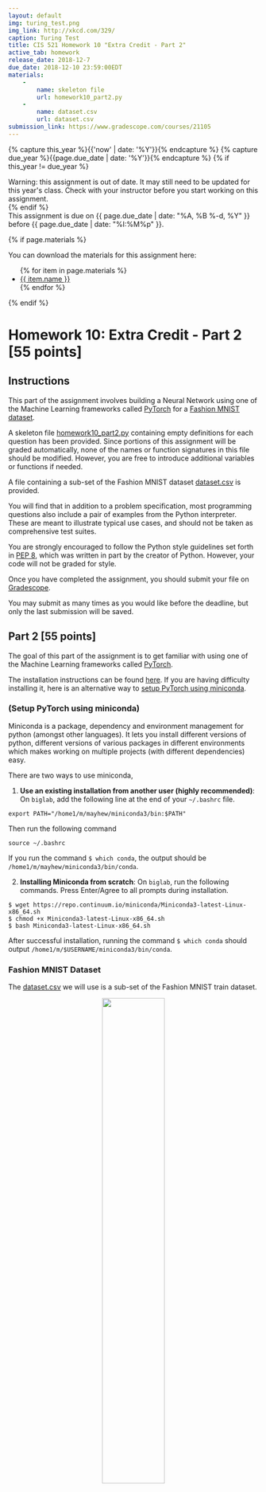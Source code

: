 ```yaml
---
layout: default
img: turing_test.png
img_link: http://xkcd.com/329/
caption: Turing Test
title: CIS 521 Homework 10 "Extra Credit - Part 2"
active_tab: homework
release_date: 2018-12-7
due_date: 2018-12-10 23:59:00EDT
materials:
    - 
        name: skeleton file
        url: homework10_part2.py 
    - 
        name: dataset.csv
        url: dataset.csv 
submission_link: https://www.gradescope.com/courses/21105
---
```


<!-- Check whether the assignment is up to date -->
{% capture this_year %}{{'now' | date: '%Y'}}{% endcapture %}
{% capture due_year %}{{page.due_date | date: '%Y'}}{% endcapture %}
{% if this_year != due_year %} 
<div class="alert alert-danger">
Warning: this assignment is out of date.  It may still need to be updated for this year's class.  Check with your instructor before you start working on this assignment.
</div>
{% endif %}
<!-- End of check whether the assignment is up to date -->


<div class="alert alert-info">
This assignment is due on {{ page.due_date | date: "%A, %B %-d, %Y" }} before {{ page.due_date | date: "%I:%M%p" }}. 
</div>

{% if page.materials %}
<div class="alert alert-info">
You can download the materials for this assignment here:
<ul>
{% for item in page.materials %}
<li><a href="{{item.url}}">{{ item.name }}</a></li>
{% endfor %}
</ul>
</div>
{% endif %}



Homework 10: Extra Credit - Part 2 [55 points]
=============================================================

## <a name="instructions"></a> Instructions


This part of the assignment involves building a Neural Network using one of the Machine Learning frameworks called [PyTorch](https://pytorch.org) for a [Fashion MNIST dataset](https://github.com/zalandoresearch/fashion-mnist).

A skeleton file [homework10_part2.py](homework10_part2.py) containing empty definitions for each question has been provided. Since portions of this assignment will be graded automatically, none of the names or function signatures in this file should be modified. However, you are free to introduce additional variables or functions if needed.

A file containing a sub-set of the Fashion MNIST dataset [dataset.csv](dataset.csv) is provided. 

You will find that in addition to a problem specification, most programming questions also include a pair of examples from the Python interpreter. These are meant to illustrate typical use cases, and should not be taken as comprehensive test suites.

You are strongly encouraged to follow the Python style guidelines set forth in [PEP 8](http://www.python.org/dev/peps/pep-0008/), which was written in part by the creator of Python. However, your code will not be graded for style.

Once you have completed the assignment, you should submit your file on [Gradescope]({{page.submission_link}}).

You may submit as many times as you would like before the deadline, but only the last submission will be saved. 



## <a name="part_2"></a> Part 2 [55 points]

The goal of this part of the assignment is to get familiar with using one of the Machine Learning frameworks called [PyTorch](https://pytorch.org). 

The installation instructions can be found [here](https://pytorch.org/get-started/locally/). If you are having difficulty installing it, here is an alternative way to [setup PyTorch using miniconda](#setup).


### <a name="setup"></a>  (Setup PyTorch using miniconda)
Miniconda is a package, dependency and environment management for python (amongst other languages). It lets you install different versions of python, different versions of various packages in different environments which makes working on multiple projects (with different dependencies) easy.

There are two ways to use miniconda,

1. **Use an existing installation from another user (highly recommended)**: On ```biglab```, add the following line at the end of your ```~/.bashrc``` file.
```
export PATH="/home1/m/mayhew/miniconda3/bin:$PATH"
```
Then run the following command
```
source ~/.bashrc
```
If you run the command ```$ which conda```, the output should be ```/home1/m/mayhew/miniconda3/bin/conda```.

2. **Installing Miniconda from scratch**: On ```biglab```, run the following commands. Press Enter/Agree to all prompts during installation.
```
$ wget https://repo.continuum.io/miniconda/Miniconda3-latest-Linux-x86_64.sh
$ chmod +x Miniconda3-latest-Linux-x86_64.sh
$ bash Miniconda3-latest-Linux-x86_64.sh
```
After successful installation, running the command ```$ which conda``` should output ```/home1/m/$USERNAME/miniconda3/bin/conda```.


### Fashion MNIST Dataset

The [dataset.csv](dataset.csv) we will use is a sub-set of the Fashion MNIST train dataset. 

<p align="center">
<img src="images/fashion-mnist-sprite.png" class="img-responsive" width="50%" height="50%"/>
</p>

<p align="center">
<img src="images/embedding.gif" class="img-responsive" width="50%" height="50%"/>
</p>

The dataset contains 20000 28x28 greyscale images, where each image has a label from one of 10 classes:

| Label | Description |
| --- | --- |
| 0 | T-shirt/top |
| 1 | Trouser |
| 2 | Pullover |
| 3 | Dress |
| 4 | Coat |
| 5 | Sandal |
| 6 | Shirt |
| 7 | Sneaker |
| 8 | Bag |
| 9 | Ankle boot |


### Part 2.1 [5 points]

The [dataset.csv](dataset.csv) is a comma-separated csv file with a header 'label, pixel1, pixel2, ..., pixel 784'. 
The first column 'label' is a label from 0 to 9 inclusively, and the rest of the columns 'pixel1' ... 'pixel784' are 784 pixels of an image for a corresponding label.  

Your task is to fill in `load_data(file_path, reshape_images)`, where `file_path` is a string representing the path to a dataset and `reshape_images` is a boolean flag that indicates whether an image needs to be represented as one dimensional array of 784 pixels or reshaped to (1, 28, 28) array pixels.  This function returns 2 numpy arrays, where the first array corresponds to images and the second to labels. 
 
Since there are 20000 images and labels in `dataset.csv`, you should expect something as follows when the function is called with `reshape_images` set to `False`:

```python
>>> X, Y = load_data('dataset.csv', False)
>>> print(X.shape)
(20000, 784)
>>> print(Y.shape)
(20000,)
```

And something as follows when the function is called with `reshape_images` set to `True`:
```python
>>> X, Y = load_data('dataset.csv', True)
>>> print(X.shape)
(20000, 1, 28, 28)
>>> print(Y.shape)
(20000,)
```

Here is a way to visualise the first image of our data: 

```python
>>> import matplotlib.pyplot as plt
>>> class_names = ['T-Shirt', 'Trouser', 'Pullover', 'Dress', 'Coat', 'Sandal', 'Shirt', 'Sneaker', 'Bag', 'Ankle Boot']
>>> X, Y = load_data('dataset.csv', False)
>>> plt.imshow(X[0].reshape(28, 28), cmap='gray')
>>> plt.title(class_names[Y[0]])
>>> plt.show()
```
<p align="center">
<img src="images/first_image.png" class="img-responsive" width="50%" height="50%"/>
</p>


##### Data Loading and Processing in PyTorch

The `load_data(file_path, reshape_images)` function gets called in the `FashionMNISTDataset` class, which is given in the skeleton file. The `FashionMNISTDataset` class is a custom dataset that inherits [`torch.utils.data.Dataset`](https://pytorch.org/docs/stable/_modules/torch/utils/data/dataset.html#Dataset), which is an abstract class representing a dataset in PyTorch. We filled in the required `__len__` and `__getitem__` functions to return the size of the dataset and to add support the indexing of the dataset. 

```python
from torch.utils.data import Dataset
class FashionMNISTDataset(Dataset):
    def __init__(self, file_path, reshape_images):
        self.X, self.Y = load_data(file_path, reshape_images)

    def __len__(self):
        return len(self.X)

    def __getitem__(self, index):
        return self.X[index], self.Y[index]
```

Similarly to the previous snippets of code:

```python
>>> dataset= FashionMNISTDataset('dataset.csv', False)
>>> print(dataset.X.shape)
(20000, 784)
>>> print(dataset.Y.shape)
(20000,)
>>> dataset= FashionMNISTDataset('dataset.csv', True)
>>> print(dataset.X.shape)
(20000, 1, 28, 28)
>>> print(dataset.Y.shape)
(20000,)
```

This `FashionMNISTDataset` class can be used by [`torch.utils.data.DataLoader`](https://pytorch.org/docs/stable/_modules/torch/utils/data/dataloader.html#DataLoader), which is a dataset iterator and that provides ways to batch the data, shuffle the data, or load the data in parallel. Here is a snippet of code that uses `torch.utils.data.DataLoader` with  `batch_size` set to 10: 
```python
>>> dataset = FashionMNISTDataset('dataset.csv', False)
>>> data_loader = torch.utils.data.DataLoader(dataset=dataset, batch_size=10, shuffle=False)
>>> print(len(data_loader))
2000
>>> images, labels = list(data_loader)[0]
>>> print(type(images))
<class torch.LongTensor>
>>> print(images)
<class torch.LongTensor>

    0     0     0  ...     25     9     0
    0     0     0  ...      0     0     0
    0     0     0  ...      0     0     0
       ...         ...           ...       
    0     0     0  ...      0     0     0
    0     0     0  ...      0     0     0
    0     0     1  ...      0     0     0
[torch.LongTensor of size 10x784]
>>> print(type(labels))
<class torch.LongTensor>
>>> print(labels)

 5
 0
 1
 4
 7
 6
 2
 1
 9
 0
[torch.LongTensor of size 10]
```
Note that we added the code to load the data with `torch.utils.data.DataLoader` in the `main()` function of the skeleton file. 


    
### Part 2.2 - 2.4  [45 points]

For the next part of the assignment we give you a few functions that you are welcome to use and modify.  They are:

* The `train(model, data_loader, num_epochs, learning_rate)` function, which accepts the following arguments
1. a `model` which is a subclass of [`torch.nn.Module`](https://pytorch.org/docs/stable/_modules/torch/nn/modules/module.html#Module), 
2. a `data_loader` which is a class of [`torch.utils.data.DataLoader`](https://pytorch.org/docs/stable/_modules/torch/utils/data/dataloader.html#DataLoader) 
3. two hyper-parameters: `num_epochs` and `learning_rate`.
This function trains a `model` for the specified `num_epochs` using [`torch.nn.CrossEntropyLoss`](https://pytorch.org/docs/stable/nn.html#loss-functions) loss function and [`torch.optim.Adam`](https://pytorch.org/docs/stable/optim.html) as an optimizer. Once in a specified amount of iterations, the function prints the current loss, train accuracy, train F1-score for the model. 

* The `evaluate(model, data_loader)` function, which accepts
1. a `model` which is a subclass of [`torch.nn.Module`](https://pytorch.org/docs/stable/_modules/torch/nn/modules/module.html#Module) 
2. a `data_loader` which is a class of [`torch.utils.data.DataLoader`](https://pytorch.org/docs/stable/_modules/torch/utils/data/dataloader.html#DataLoader).

The `evaluate` function returns a list of actual labels and a list of predicted labels by that `model` for this `data_loader` class. This function can be used to get the metrics, such as accuracy or F1-score.

* The `plot_confusion_matrix(cm, class_names, title=None)` function, which visualises a confusion matrix. It accepts
1. a confusion matrix `cm`, 
2. a list of corresponding `class_names` 
3. an optional `title`. 

The `plot_confusion_matrix` function was modified from [here](https://scikit-learn.org/stable/auto_examples/model_selection/plot_confusion_matrix.html).


All you have to do is to fill in `__init__(self)` and  `forward(self, x)` for 3 different classes: *Easy*, *Medium*, and *Advanced*.  

#### Part 2.2: Easy [10 pts]

In this part we ask you to fill in `__init__(self)` and  `forward(self, x)` of the `EasyModel` class. `EasyModel` is a subclass of [`torch.nn.Module`](https://pytorch.org/docs/stable/_modules/torch/nn/modules/module.html#Module), which is a base class for all neural network models in PyTorch. 
We ask you to build a model that consists of a single linear layer (using [`torch.nn.Linear`](https://pytorch.org/docs/stable/nn.html#linear-layers)).  You will need to write one line of code.  It starts with `self.fc = torch.nn.Linear`. It maps the size of the representation of an image to the number of classes.
We recommend to have look around the API for [`torch.nn`](https://pytorch.org/docs/stable/nn.html). 

Once you have filled in `__init__(self)` and  `forward(self, x)` of the `EasyModel` class you should expect something similar to this:

```python
>>> class_names = ['T-Shirt', 'Trouser', 'Pullover', 'Dress', 'Coat', 'Sandal', 'Shirt', 'Sneaker', 'Bag', 'Ankle Boot']
>>> num_epochs = 2
>>> batch_size = 100
>>> learning_rate = 0.001
>>> data_loader = torch.utils.data.DataLoader(dataset=FashionMNISTDataset('dataset.csv', False),  batch_size=batch_size, shuffle=True)
>>> easy_model = EasyModel()
>>> train(easy_model, data_loader, num_epochs, learning_rate)
Epoch : 0/2, Iteration : 49/200,  Loss: 5.7422, Train Accuracy: 73.3450, Train F1 Score: 72.6777
Epoch : 0/2, Iteration : 99/200,  Loss: 7.6222, Train Accuracy: 76.7650, Train F1 Score: 75.8522
Epoch : 0/2, Iteration : 149/200,  Loss: 8.9238, Train Accuracy: 76.9600, Train F1 Score: 76.6251
Epoch : 0/2, Iteration : 199/200,  Loss: 6.3722, Train Accuracy: 76.9450, Train F1 Score: 77.1084
Epoch : 1/2, Iteration : 49/200,  Loss: 6.0220, Train Accuracy: 72.7300, Train F1 Score: 73.4246
Epoch : 1/2, Iteration : 99/200,  Loss: 4.4724, Train Accuracy: 78.5450, Train F1 Score: 78.6831
Epoch : 1/2, Iteration : 149/200,  Loss: 3.9865, Train Accuracy: 79.5950, Train F1 Score: 79.3139
Epoch : 1/2, Iteration : 199/200,  Loss: 4.8550, Train Accuracy: 75.4150, Train F1 Score: 73.7432
>>> y_true_easy, y_pred_easy = evaluate(easy_model, data_loader)
>>> print(f'Easy Model: '
          f'Final Train Accuracy: {100.* accuracy_score(y_true_easy, y_pred_easy):.4f},',
          f'Final Train F1 Score: {100.* f1_score(y_true_easy, y_pred_easy, average="weighted"):.4f}')
Easy Model: Final Train Accuracy: 75.4150, Final Train F1 Score: 73.7432
>>> plot_confusion_matrix(confusion_matrix(y_true_easy, y_pred_easy), class_names, 'Easy Model')
```
<p align="center">
<img src="images/easy_model.png" class="img-responsive" width="50%" height="50%"/>
</p>


We reserved multiple datasets for testing with the same distribution of labels as given in `dataset.csv`. We will train and evaluate your model on our end using the same `train()` and `evaluate()` functions as given. 
Full points will be given for an `Easy Model` for num_epochs = 2, batch_size = 100, learning_rate = 0.001 if the accuracy on the reserved datasets and F1-Score is >= 73%.


#### Part 2.3: Medium [15 pts]

In this part we ask you to fill in `__init__(self)` and  `forward(self, x)` of the `MediumModel` class that is a subclass of [`torch.nn.Module`](https://pytorch.org/docs/stable/_modules/torch/nn/modules/module.html#Module). 
We ask you to build a model that consists of a multiple fully-connected linear layers (using [`torch.nn.Linear`](https://pytorch.org/docs/stable/nn.html#linear-layers)).
The network architecture is open-ended, so it is up to you to decide the number of linear layers and the size of nodes within the hidden layer(s). There are many tutorials online for you to use, for instance [this blog post](http://adventuresinmachinelearning.com/pytorch-tutorial-deep-learning/) gives a good solution for our  `Medium` class  by building a Fully-Connected Network with 2 hidden layers.  You can also use activation functions like ReLU. 
Remember that the input to this model is the size of a one dimensional representation of an image and the output is the number of classes as for the Easy Model.

Once you have filled in `__init__(self)` and  `forward(self, x)` of the `MediumModel` class you should expect something similar to this:
```python
>>> class_names = ['T-Shirt', 'Trouser', 'Pullover', 'Dress', 'Coat', 'Sandal', 'Shirt', 'Sneaker', 'Bag', 'Ankle Boot']
>>> num_epochs = 2
>>> batch_size = 100
>>> learning_rate = 0.001
>>> data_loader = torch.utils.data.DataLoader(dataset=FashionMNISTDataset('dataset.csv', False),  batch_size=batch_size, shuffle=True)
>>> medium_model = MediumModel()
>>> train(medium_model, data_loader, num_epochs, learning_rate)
>>> y_true_medium, y_pred_medium = evaluate(medium_model, data_loader)
Epoch : 0/2, Iteration : 49/200,  Loss: 0.7257, Train Accuracy: 76.7000, Train F1 Score: 76.6240
Epoch : 0/2, Iteration : 99/200,  Loss: 0.6099, Train Accuracy: 79.6000, Train F1 Score: 79.3427
Epoch : 0/2, Iteration : 149/200,  Loss: 0.3406, Train Accuracy: 80.3550, Train F1 Score: 79.2653
Epoch : 0/2, Iteration : 199/200,  Loss: 0.4423, Train Accuracy: 82.2350, Train F1 Score: 82.1259
Epoch : 1/2, Iteration : 49/200,  Loss: 0.6591, Train Accuracy: 82.2450, Train F1 Score: 81.5656
Epoch : 1/2, Iteration : 99/200,  Loss: 0.5055, Train Accuracy: 81.7150, Train F1 Score: 81.2029
Epoch : 1/2, Iteration : 149/200,  Loss: 0.4616, Train Accuracy: 83.9600, Train F1 Score: 83.4397
Epoch : 1/2, Iteration : 199/200,  Loss: 0.3895, Train Accuracy: 84.3500, Train F1 Score: 84.3794
>>> print(f'Medium Model: '
      f'Final Train Accuracy: {100.* accuracy_score(y_true_medium, y_pred_medium):.4f},',
      f'Final F1 Score: {100.* f1_score(y_true_medium, y_pred_medium, average="weighted"):.4f}')
Medium Model: Final Train Accuracy: 84.3500, Final F1 Score: 84.3794
>>> plot_confusion_matrix(confusion_matrix(y_true_medium, y_pred_medium), class_names, 'Medium Model')
```

<p align="center">
<img src="images/medium_model.png" class="img-responsive" width="50%" height="50%"/>
</p>


As before, we reserved multiple datasets for testing with the same distribution of labels as given in `dataset.csv`. We will train and evaluate your model on our end using the same `train()` and `evaluate()` functions as given. 
Full points will be given for a `Medium Model` for num_epochs = 2, batch_size = 100, learning_rate = 0.001 if the accuracy on the reserved datasets and F1-Score is >= 82%.


#### Part 2.4: Advanced [20 pts]

In this part we ask you to fill in `__init__(self)` and  `forward(self, x)` of the `Advanced` class that is a subclass of [`torch.nn.Module`](https://pytorch.org/docs/stable/_modules/torch/nn/modules/module.html#Module).
We ask you to build a Convolutional Neural Network, which will consists of one or more convolutional layers ([`torch.nn.Conv2d`](https://pytorch.org/docs/stable/nn.html#convolutional-layers)) connected by the linear layers. The architecture is open-ended, so it is up to you to decide the number of layers, kernel size, activation functions etc. 
You can see performance of different architectures for this dataset [here](https://github.com/zalandoresearch/fashion-mnist/blob/master/README.md#Benchmark). 
The input to this model, unlike the input for `Easy` and `Medium` Models is expected to be different, and this is the reason why we asked you to reshape the images in Part 2.1. The output of this model remains the same as before.

Once you have filled in `__init__(self)` and  `forward(self, x)` of the `EasyModel` class you can use the following to see the performance of your  

```python
>>> class_names = ['T-Shirt', 'Trouser', 'Pullover', 'Dress', 'Coat', 'Sandal', 'Shirt', 'Sneaker', 'Bag', 'Ankle Boot']
>>> num_epochs = 2
>>> batch_size = 100
>>> learning_rate = 0.001
>>> data_loader_reshaped = torch.utils.data.DataLoader(dataset=FashionMNISTDataset('dataset.csv', True), batch_size=batch_size, shuffle=True)
>>> advanced_model = AdvancedModel()
>>> train(advanced_model, data_loader_reshaped, num_epochs, learning_rate)
>>> y_true_advanced, y_pred_advanced = evaluate(advanced_model, data_loader_reshaped)
Epoch : 0/2, Iteration : 49/200,  Loss: 0.7043, Train Accuracy: 80.2100, Train F1 Score: 79.9030
Epoch : 0/2, Iteration : 99/200,  Loss: 0.4304, Train Accuracy: 84.0650, Train F1 Score: 83.9004
Epoch : 0/2, Iteration : 149/200,  Loss: 0.4911, Train Accuracy: 85.0850, Train F1 Score: 84.4854
Epoch : 0/2, Iteration : 199/200,  Loss: 0.3728, Train Accuracy: 86.9900, Train F1 Score: 86.9663
Epoch : 1/2, Iteration : 49/200,  Loss: 0.3628, Train Accuracy: 87.2150, Train F1 Score: 86.9041
Epoch : 1/2, Iteration : 99/200,  Loss: 0.3961, Train Accuracy: 87.7100, Train F1 Score: 87.7028
Epoch : 1/2, Iteration : 149/200,  Loss: 0.3038, Train Accuracy: 88.9200, Train F1 Score: 88.9186
Epoch : 1/2, Iteration : 199/200,  Loss: 0.3445, Train Accuracy: 89.2500, Train F1 Score: 88.8764
>>> print(f'Advanced Model: '
  f'Final Train Accuracy: {100.* accuracy_score(y_true_advanced, y_pred_advanced):.4f},',
  f'Final F1 Score: {100.* f1_score(y_true_advanced, y_pred_advanced, average="weighted"):.4f}')
Advanced Model: Final Train Accuracy: 89.2500, Final F1 Score: 88.8764
plot_confusion_matrix(confusion_matrix(y_true_advanced, y_pred_advanced), class_names, 'Advanced Model')
```

<p align="center">
<img src="images/advanced_model.png" class="img-responsive" width="50%" height="50%"/>
</p>


As before, we reserved multiple datasets for testing with the same distribution of labels as given in `dataset.csv`. We will train and evaluate your model on our end using the same `train()` and `evaluate()` functions as given. 
Full points will be given for a `Advanced Model` for num_epochs = 2, batch_size = 100, learning_rate = 0.001 if the accuracy on the reserved datasets and F1-Score is >= 88%.


## 3. Feedback [5 points]
1. **[2 points]** What were the two classes that one of your models confused the most?
2. **[3 points]** Describe your architecture for the Advanced Model.
3. **[0 points]** Approximately how long did you spend on this assignment?
4. **[0 points]** Which aspects of this assignment did you find most challenging? Were there any significant stumbling blocks?
5. **[0 points]**  Which aspects of this assignment did you like? Is there anything you would have changed?